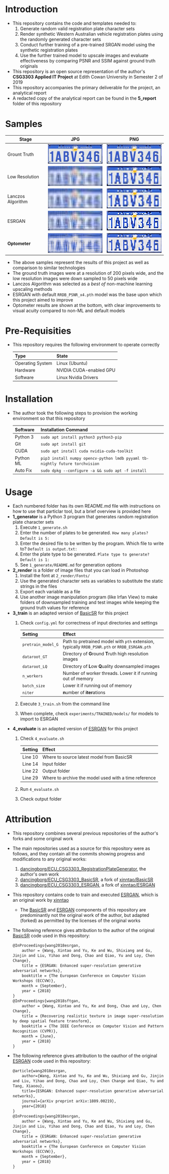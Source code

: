 # Introduction
- This repository contains the code and templates needed to:
  1. Generate random valid registration plate character sets
  2. Render synthetic Western Australian vehicle registration plates using the randomly generated character sets
  3. Conduct further training of a pre-trained SRGAN model using the synthetic registration plates
  4. Use the further trained model to upscale images and evaluate effectiveness by comparing PSNR and SSIM against ground truth originals
- This repository is an open source representation of the author's **CSG3303 Applied IT Project** at Edith Cowan University in Semester 2 of 2019
- This repository accompanies the primary deliverable for the project, an analytical report
- A redacted copy of the analytical report can be found in the **5_report** folder of this repository

# Samples

| Stage                       | JPG                                      | PNG                                      |
| ---                         | ---                                      | ---                                      |
| Grount Truth                | ![](0_samples/1a_jpg_ground_truth.png)   | ![](0_samples/2a_png_ground_truth.png)   |
| Low Resolution              | ![](0_samples/1b_jpg_low_resolution.png) | ![](0_samples/2b_png_low_resolution.png) |
| Lanczos Algorithm           | ![](0_samples/1c_jpg_lanczos.png)        | ![](0_samples/2c_png_lanczos.png)        |
| ESRGAN                      | ![](0_samples/1d_jpg_esrgan.png)         | ![](0_samples/2d_png_esrgan.png)         |
| **Optometer**               | ![](0_samples/1e_jpg_optometer.png)      | ![](0_samples/2e_png_optometer.png)      |

- The above samples represent the results of this project as well as  comparison to similar technologies
- The ground truth images were at a resolution of 200 pixels wide, and the low resolution images were down sampled to 50 pixels wide
- Lanczos Algorithm was selected as a *best of* non-machine learning upscaling methods
- ESRGAN with default  `RRDB_PSNR_x4.pth` model was the base upon which this project aimed to improve
- Optometer results are shown at the bottom, with clear improvements to visual acuity compared to non-ML and default models

# Pre-Requisities
- This repository requires the following environment to operate correctly

  | Type             | State                   |
  | ---              | ---                     |
  | Operating System | Linux (Ubuntu)          |
  | Hardware         | NVIDIA CUDA-enabled GPU |
  | Software         | Linux Nvidia Drivers    |

# Installation
- The author took the following steps to provision the working environment so that this repository

  | Software  | Installation Command                                                         |
  | ---       | ---                                                                          |
  | Python 3  | `sudo apt install python3 python3-pip`                                       |
  | Git       | `sudo apt install git`                                                       |
  | CUDA      | `sudo apt install cuda nvidia-cuda-toolkit`                                  |
  | Python ML | `pip3 install numpy opencv-python lmdb pyyaml tb-nightly future torchvision` |
  | Auto Fix  | `sudo dpkg --configure -a && sudo apt -f install`                            |


# Usage
- Each numbered folder has its own README.md file with instructions on how to use that particlar tool, but a brief overview is provided here
- **1_generator** is a Python 3 program that generates random registration plate character sets
  1. Execute `1_generate.sh`
  2. Enter the number of plates to be generated. `How many plates? Default is 5:`
  3. Enter the desired file to be written by the program. Which file to write to? `Default is output.txt:`
  4. Enter the plate type to be generated. `Plate type to generate? Default is 1:`
  5. See `1_generate/README.md` for generation options
- **2_render** is a folder of image files that you can load in Photoshop
  1. Install the font at `2_render/Fonts/`
  2. Use the generated character sets as variables to substitute the static strings in the files
  3. Export each variable as a file
  4. Use another image manipulation program (like Irfan View) to make folders of downsampled training and test images while keeping the ground truth values for reference
- **3_train** is an adapted version of [BasicSR](https://github.com/xinntao/BasicSR) for this project
  1. Check `config.yml` for correctness of input directories and settings
  
      | Setting            | Effect                                                                                        |
      | ---                |  ---                                                                                          |
      | `pretrain_model_G` | Path to pretrained model with `pth` extension, typically `RRDB_PSNR.pth` or `RRDB_ESRGAN.pth` |     
      | `dataroot_GT`      | Directory of **G**round **T**ruth high resolution images                                      |
      | `dataroot_LQ`      | Directory of **L**ow **Q**uality downsampled images                                           |
      | `n_workers`        | Number of worker threads. Lower it if running out of memory                                   |
      | `batch_size`       | Lower it if running out of memory                                                             |
      | `niter`            | **n**umber of **iter**ations                                                                  |
  2. Execute `3_train.sh` from the command line
  3. When complete, check `experiments/TRAINED/models/` for models to import to ESRGAN
- **4_evaluate** is an adapted version of [ESRGAN](https://github.com/xinntao/ESRGAN) for this project
  1. Check `4_evaluate.sh`
  
      | Setting            | Effect                                                |
      | ---                | ---                                                   |
      | Line 10            | Where to source latest model from BasicSR             |
      | Line 14            | Input folder                                          |
      | Line 22            | Output folder                                         |
      | Line 29            | Where to archive the model used with a time reference |
  2. Run `4_evaluate.sh`
  3. Check output folder

# Attribution
- This repository combines several previous repositories of the author's forks and some original work
- The main repositories used as a source for this repository were as follows, and they contain all the commits showing progress and modifications to any original works:
  1. [dancingborg/ECU_CSG3303_RegistrationPlateGenerator](https://github.com/dancingborg/ECU_CSG3303_RegistrationPlateGenerator), the author's own work
  2. [dancingborg/ECU_CSG3303_BasicSR](https://github.com/dancingborg/ECU_CSG3303_BasicSR), a fork of [xinntao/BasicSR](https://github.com/xinntao/BasicSR)
  3. [dancingborg/ECU_CSG3303_ESRGAN](https://github.com/dancingborg/ECU_CSG3303_ESRGAN), a fork of [xinntao/ESRGAN](https://github.com/xinntao/ESRGAN)
- This repository contains code to train and executed [ESRGAN](https://github.com/xinntao/ESRGAN), which is an original work by [xinntao](https://github.com/xinntao)
  - The [BasicSR](https://github.com/xinntao/BasicSR) and [ESRGAN](https://github.com/xinntao/ESRGAN) components of this repository are predominantly not the original work of the author, but adapted (forked) as permitted by the licenses of the original works
- The following reference gives attribution to the author of the original [BasicSR](https://github.com/xinntao/BasicSR) code used in this repository:

  ```
  @InProceedings{wang2018esrgan,
      author = {Wang, Xintao and Yu, Ke and Wu, Shixiang and Gu, Jinjin and Liu, Yihao and Dong, Chao and Qiao, Yu and Loy, Chen Change},
      title = {ESRGAN: Enhanced super-resolution generative adversarial networks},
      booktitle = {The European Conference on Computer Vision Workshops (ECCVW)},
      month = {September},
      year = {2018}
  }
  @InProceedings{wang2018sftgan,
      author = {Wang, Xintao and Yu, Ke and Dong, Chao and Loy, Chen Change},
      title = {Recovering realistic texture in image super-resolution by deep spatial feature transform},
      booktitle = {The IEEE Conference on Computer Vision and Pattern Recognition (CVPR)},
      month = {June},
      year = {2018}
  }
  ```

- The following reference gives attribution to the oauthor of the original [ESRGAN](https://github.com/xinntao/ESRGAN) code used in this repository:

  ```
  @article{wang2018esrgan,
      author={Wang, Xintao and Yu, Ke and Wu, Shixiang and Gu, Jinjin and Liu, Yihao and Dong, Chao and Loy, Chen Change and Qiao, Yu and Tang, Xiaoou},
      title={ESRGAN: Enhanced super-resolution generative adversarial networks},
      journal={arXiv preprint arXiv:1809.00219},
      year={2018}
  }   
  @InProceedings{wang2018esrgan,
      author = {Wang, Xintao and Yu, Ke and Wu, Shixiang and Gu, Jinjin and Liu, Yihao and Dong, Chao and Qiao, Yu and Loy, Chen Change},
      title = {ESRGAN: Enhanced super-resolution generative adversarial networks},
      booktitle = {The European Conference on Computer Vision Workshops (ECCVW)},
      month = {September},
      year = {2018}
  }
  ```

